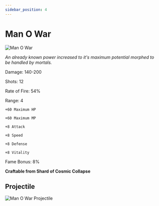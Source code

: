 ```yaml
---
sidebar_position: 4
---
```


# Man O War

![Man O War](https://vwiki.valorserver.com/api/item/picture/man%20o%20war)

<i>An already known power increased to it's maximum potential morphed to be handled by mortals.</i>

Damage: 140-200

Shots: 12

Rate of Fire: 54%

Range: 4

    +60 Maximum HP
    
    +60 Maximum MP
    
    +8 Attack
    
    +8 Speed
    
    +8 Defense
    
    +8 Vitality

Fame Bonus: 8%

**Craftable from Shard of Cosmic Collapse**

## Projectile

![Man O War Projectile](https://cdn.discordapp.com/attachments/953134990428868629/953300313220190238/manowar.gif)

